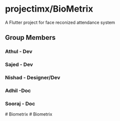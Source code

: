 # projectimx/BioMetrix

A Flutter project for face reconized attendance system

## Group Members
### Athul - Dev
### Sajed - Dev
### Nishad - Designer/Dev
### Adhil -Doc
### Sooraj - Doc
#   B i o m e t r i x  
 #   B i o m e t r i x  
 